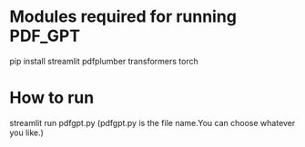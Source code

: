 # Modules required for running PDF_GPT
pip install streamlit pdfplumber transformers torch
# How to run
streamlit run pdfgpt.py (pdfgpt.py is the file name.You can choose whatever you like.)
